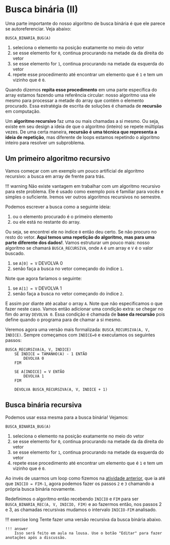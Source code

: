# Busca binária (II)

Uma parte importante do nosso algoritmo de busca binária é que ele parece se autoreferenciar. Veja abaixo:

`BUSCA_BINARIA_BUG(A)`

1. seleciona o elemento na posição exatamente no meio do vetor
2. se esse elemento for `0`, continua procurando na metade da da direita do vetor 
3. se esse elemento for `1`, continua procurando na metade da esquerda do vetor
4. repete esse procedimento até encontrar um elemento que é `1` e tem um vizinho que é `0`.


Quando dizemos **repita esse procedimento** em uma parte específica do array estamos fazendo uma referência circular: nosso algoritmo usa ele mesmo para processar a metade do array que contém o elemento procurado. Essa estratégia de escrita de soluções é chamada de **recursão** em computação. 

Um **algoritmo recursivo** faz uma ou mais chamadas a si mesmo. Ou seja, existe em seu design a ideia de que o algoritmo (inteiro) se repete múltiplas vezes. De uma certa maneira, **recursão é uma técnica que representa a ideia de repetição**, mas diferente de loops estamos repetindo o algoritmo inteiro para resolver um subproblema. 


## Um primeiro algoritmo recursivo

Vamos começar com um exemplo um pouco artificial de algoritmo recursivo: a busca em array de frente para trás. 

!!! warning
    Não existe vantagem em trabalhar com um algoritmo recursivo para este problema. Ele é usado como exemplo pois é familiar para vocês e simples o suficiente. Iremos ver outros algoritmos recursivos no semestre. 
    
Podemos escrever a busca como a seguinte ideia:

1. ou o elemento procurado é o primeiro elemento
2. ou ele está no restante do array.

Ou seja, se encontrei ele no índice `0` então deu certo. Se não procuro no resto do vetor. **Aqui temos uma repetição do algoritmo, mas para uma parte diferente dos dados!**. Vamos estruturar um pouco mais: nosso algoritmo se chamará `BUSCA_RECURSIVA`, onde `A` é um array e `V` é o valor buscado. 

1. se `A[0] = V` DEVOLVA 0
2. senão faça a busca no vetor começando do índice `1`.

Note que agora faríamos o seguinte:

1. se `A[1] = V` DEVOLVA 1
2. senão faça a busca no vetor começando do índice `2`.

E assim por diante até acabar o array `A`. Note que não especificamos o que fazer neste caso. Vamos então adicionar uma condição extra: se chegar no fim do array `DEVOLVA 0`. Essa condição é chamada de **base da recursão** pois define quando o programa para de chamar a si mesmo.

Veremos agora uma versão mais formalizada: `BUSCA_RECURSIVA(A, V, INDICE)`. Sempre começamos com `INDICE=0` e executamos os seguintes passos:

```
BUSCA_RECURSIVA(A, V, INDICE)
    SE INDICE = TAMANHO(A) - 1 ENTÃO 
        DEVOLVA 0
    FIM

    SE A[INDICE] = V ENTÃO 
        DEVOLVA 1
    FIM

    DEVOLVA BUSCA_RECURSIVA(A, V, INDICE + 1)
```

## Busca binária recursiva

Podemos usar essa mesma para a busca binária! Vejamos:

`BUSCA_BINARIA_BUG(A)`

1. seleciona o elemento na posição exatamente no meio do vetor
2. se esse elemento for `0`, continua procurando na metade da da direita do vetor 
3. se esse elemento for `1`, continua procurando na metade da esquerda do vetor
4. repete esse procedimento até encontrar um elemento que é `1` e tem um vizinho que é `0`.

Ao invés de usarmos um loop como fizemos na [atividade anterior](busca-binaria-exemplo.md), que ia até que `INICIO = FIM-1`, agora podemos fazer os passos `2` e `3` chamando a própria busca binária novamente. 

Redefinimos o algoritmo então recebendo `INICIO` e `FIM` para ser `BUSCA_BINARIA_REC(A, V, INICIO, FIM)` e ao fazermos então, nos passos 2 e 3, as chamadas recursivas mudamos o intervalo `INICIO-FIM` analisado. 

!!! exercise long
    Tente fazer uma versão recursiva da busca binária abaixo.

    !!! answer
        Isso será feito em aula na lousa. Use o botão "Editar" para fazer anotações após a discussão. 
